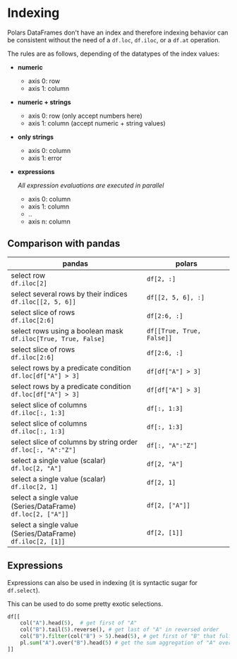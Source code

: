 # Indexing

Polars DataFrames don't have an index and therefore indexing behavior can be consistent without the need of a `df.loc`,
`df.iloc`, or a `df.at` operation.

The rules are as follows, depending of the datatypes of the index values:

- **numeric**

  - axis 0: row
  - axis 1: column

- **numeric + strings**

  - axis 0: row (only accept numbers here)
  - axis 1: column (accept numeric + string values)

- **only strings**

  - axis 0: column
  - axis 1: error

- **expressions**

  _All expression evaluations are executed in parallel_

  - axis 0: column
  - axis 1: column
  - ..
  - axis n: column

## Comparison with pandas

| pandas                                                                | polars                        |
|-----------------------------------------------------------------------|-------------------------------|
| select row<br> `df.iloc[2]`                                           | `df[2, :]`                    |
| select several rows by their indices<br> `df.iloc[[2, 5, 6]]`         | `df[[2, 5, 6], :]`            |
| select slice of rows<br> `df.iloc[2:6]`                               | `df[2:6, :]`                  |
| select rows using a boolean mask<br> `df.iloc[True, True, False]`     | `df[[True, True, False]]`     |
| select slice of rows<br> `df.iloc[2:6]`                               | `df[2:6, :]`                  |
| select rows by a predicate condition<br> `df.loc[df["A"] > 3]`        | `df[df["A"] > 3]`             |
| select rows by a predicate condition<br> `df.loc[df["A"] > 3]`        | `df[df["A"] > 3]`             |
| select slice of columns<br> `df.iloc[:, 1:3]`                         | `df[:, 1:3]`                  |
| select slice of columns<br> `df.iloc[:, 1:3]`                         | `df[:, 1:3]`                  |
| select slice of columns by string order<br> `df.loc[:, "A":"Z"]`      | `df[:, "A":"Z"]`              |
| select a single value (scalar)<br> `df.loc[2, "A"]`                   | `df[2, "A"]`                  |
| select a single value (scalar)<br> `df.iloc[2, 1]`                    | `df[2, 1]`                    |
| select a single value (Series/DataFrame)<br> `df.loc[2, ["A"]]`       | `df[2, ["A"]]`                |
| select a single value (Series/DataFrame)<br> `df.iloc[2, [1]]`        | `df[2, [1]]`                  |

## Expressions

Expressions can also be used in indexing (it is syntactic sugar for `df.select`).

This can be used to do some pretty exotic selections.

```python
df[[
    col("A").head(5),  # get first of "A"
    col("B").tail(5).reverse(), # get last of "A" in reversed order
    col("B").filter(col("B") > 5).head(5), # get first of "B" that fulfil predicate
    pl.sum("A").over("B").head(5) # get the sum aggregation of "A" over the groups of "B" and return the first 5
]]
```
